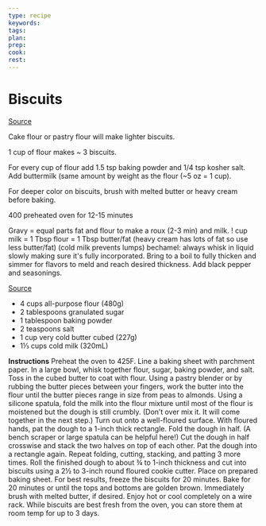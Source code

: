 ```yaml
---
type: recipe
keywords:
tags:
plan:
prep:
cook:
rest:
---
```


# Biscuits

[Source](https://www.youtube.com/watch?v=BoFkDmTm2uc&t=790s)

Cake flour or pastry flour will make lighter biscuits.

1 cup of flour makes ~ 3 biscuits.

For every cup of flour add 1.5 tsp baking powder and 1/4 tsp kosher salt. Add buttermilk (same amount by weight as the flour (~5 oz = 1 cup).

For deeper color on biscuits, brush with melted butter or heavy cream before baking.

400 preheated oven for 12-15 minutes

Gravy = equal parts fat and flour to make a roux (2-3 min) and milk. ! cup milk = 1 Tbsp flour = 1 Tbsp butter/fat
(heavy cream has lots of fat so use less butter/fat)
(cold milk prevents lumps)
bechamel: always whisk in liquid slowly making sure it's fully incorporated.
Bring to a boil to fully thicken and simmer for flavors to meld and reach desired thickness. Add black pepper and seasonings.

[Source](https://preppykitchen.com/biscuit-recipe/)

- 4 cups all-purpose flour (480g)
- 2 tablespoons granulated sugar
- 1 tablespoon baking powder
- 2 teaspoons salt
- 1 cup very cold butter cubed (227g)
- 1⅓ cups cold milk (320mL)

**Instructions**
Preheat the oven to 425F. Line a baking sheet with parchment paper.
In a large bowl, whisk together flour, sugar, baking powder, and salt.
Toss in the cubed butter to coat with flour. Using a pastry blender or by rubbing the butter pieces between your fingers, work the butter into the flour until the butter pieces range in size from peas to almonds.
Using a silicone spatula, fold the milk into the flour mixture until most of the flour is moistened but the dough is still crumbly. (Don’t over mix it. It will come together in the next step.) Turn out onto a well-floured surface.
With floured hands, pat the dough to a 1-inch thick rectangle. Fold the dough in half. (A bench scraper or large spatula can be helpful here!) Cut the dough in half crosswise and stack the two halves on top of each other. Pat the dough into a rectangle again. Repeat folding, cutting, stacking, and patting 3 more times.
Roll the finished dough to about ¾ to 1-inch thickness and cut into biscuits using a 2½ to 3-inch round floured cookie cutter. Place on prepared baking sheet. For best results, freeze the biscuits for 20 minutes.
Bake for 20 minutes or until the tops and bottoms are golden brown. Immediately brush with melted butter, if desired. Enjoy hot or cool completely on a wire rack. While biscuits are best fresh from the oven, you can store them at room temp for up to 3 days.
